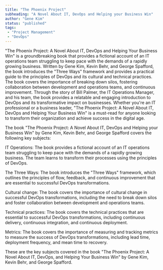 ```yaml
---
title: "The Phoenix Project"
subheading: "A Novel About IT, DevOps and Helping your Business Win"
author: "Gene Kim"
status: "published"
tags:
 - "Project Management"
 - "DevOps"
---
```


"The Phoenix Project: A Novel About IT, DevOps and Helping Your Business Win" is a groundbreaking book that provides a fictional account of an IT operations team struggling to keep pace with the demands of a rapidly growing business. Written by Gene Kim, Kevin Behr, and George Spafford, the book introduces the "Three Ways" framework and provides a practical guide to the principles of DevOps and its cultural and technical practices. The book covers the importance of breaking down silos, fostering collaboration between development and operations teams, and continuous improvement. Through the story of Bill Palmer, the IT Operations Manager, and his team, the book provides a relatable and engaging introduction to DevOps and its transformative impact on businesses. Whether you're an IT professional or a business leader, "The Phoenix Project: A Novel About IT, DevOps and Helping Your Business Win" is a must-read for anyone looking to transform their organization and achieve success in the digital age.

The book "The Phoenix Project: A Novel About IT, DevOps and Helping your Business Win" by Gene Kim, Kevin Behr, and George Spafford covers the following key subjects:

IT Operations: The book provides a fictional account of an IT operations team struggling to keep pace with the demands of a rapidly growing business. The team learns to transform their processes using the principles of DevOps.

The Three Ways: The book introduces the "Three Ways" framework, which outlines the principles of flow, feedback, and continuous improvement that are essential to successful DevOps transformations.

Cultural change: The book covers the importance of cultural change in successful DevOps transformations, including the need to break down silos and foster collaboration between development and operations teams.

Technical practices: The book covers the technical practices that are essential to successful DevOps transformations, including continuous delivery, continuous integration, and continuous deployment.

Metrics: The book covers the importance of measuring and tracking metrics to measure the success of DevOps transformations, including lead time, deployment frequency, and mean time to recovery.

These are the key subjects covered in the book "The Phoenix Project: A Novel About IT, DevOps, and Helping Your Business Win" by Gene Kim, Kevin Behr, and George Spafford.